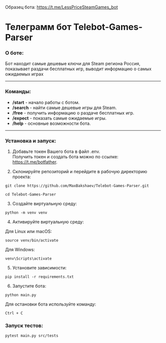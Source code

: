 
Образец бота: <https://t.me/LessPriceSteamGames_bot>

# Телеграмм бот Telebot-Games-Parser

### О боте:

Бот находит самые дешевые ключи для Steam региона Россия, показывает раздачи бесплатных игр, выводит информацию о самых ожидаемых играх

---
### Команды:
* __/start__ - начало работы с ботом.
* __/search__ -  найти самые дешевые игры для Steam.
* __/free__ - получить информацию о раздаче бесплатных игр.
* __/expect__ - показать самые ожидаемые игры.
* __/help__ - основные возможности бота.

---
### Установка и запуск:

1. Добавьте токен Вашего бота в файл .env. <br/>
Получить токен и создать бота можно по ссылке: <https://t.me/botfather>. <br/>


2. Склонируйте репозиторий и перейдите в рабочую директорию проекта:

```
git clone https://github.com/MaxBakshaev/Telebot-Games-Parser.git
```
```
cd Telebot-Games-Parser
```

3. Создайте виртуальную среду:
```
python -m venv venv
```

4. Активируйте виртуальную среду:

Для Linux или macOS:
```
source venv/bin/activate
```
Для Windows:
```
venv\Scripts\activate
```
5. Установите зависимости:
```
pip install -r requirements.txt
```
6. Запустите бота:
```
python main.py
```
Для остановки бота используйте команду:
```
Ctrl + C
```


### Запуск тестов:
```
pytest main.py src/tests
```